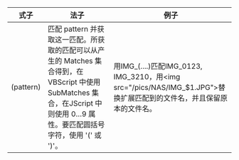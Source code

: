 | 式子 | 法子 | 例子 |
| -- | -- | -- |
| (pattern) | 匹配 pattern 并获取这一匹配。所获取的匹配可以从产生的 Matches 集合得到，在VBScript 中使用 SubMatches 集合，在JScript 中则使用 $0…$9 属性。要匹配圆括号字符，使用 '\(' 或 '\)'。 | 用IMG\_\(....\)匹配IMG\_0123, IMG\_3210，用<img src="/pics/NAS/IMG\_$1.JPG"\>替换扩展匹配到的文件名，并且保留原本的文件名。 |